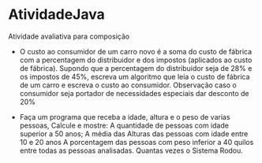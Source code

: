 # AtividadeJava
Atividade avaliativa para composição 

- O custo ao consumidor de um carro novo é a soma do custo de fábrica com a percentagem do 
distribuidor e dos impostos (aplicados ao custo de fábrica). Supondo que a percentagem do distribuidor 
seja de 28% e os impostos de 45%, escreva um algoritmo que leia o custo de fábrica de um carro e escreva 
o custo ao consumidor. 
Observação caso o consumidor seja portador de necessidades especiais dar desconto de 20%

- Faça um programa que receba a idade, altura e o peso de varias pessoas, Calcule e mostre: 
A quantidade de pessoas com idade superior a 50 anos; 
A média das Alturas das pessoas com idade entre 10 e 20 anos 
A porcentagem das pessoas com peso inferior a 40 quilos entre todas as pessoas analisadas. 
Quantas vezes o Sistema Rodou.   
